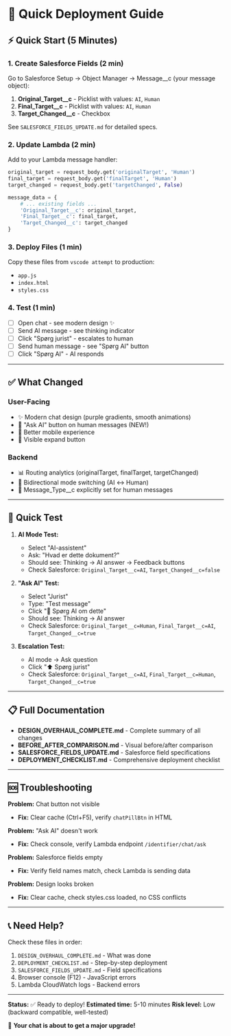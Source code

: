 # 🚀 Quick Deployment Guide

## ⚡ Quick Start (5 Minutes)

### 1. Create Salesforce Fields (2 min)
Go to Salesforce Setup → Object Manager → Message__c (your message object):

1. **Original_Target__c** - Picklist with values: `AI`, `Human`
2. **Final_Target__c** - Picklist with values: `AI`, `Human`
3. **Target_Changed__c** - Checkbox

See `SALESFORCE_FIELDS_UPDATE.md` for detailed specs.

### 2. Update Lambda (2 min)
Add to your Lambda message handler:
```python
original_target = request_body.get('originalTarget', 'Human')
final_target = request_body.get('finalTarget', 'Human')
target_changed = request_body.get('targetChanged', False)

message_data = {
    # ... existing fields ...
    'Original_Target__c': original_target,
    'Final_Target__c': final_target,
    'Target_Changed__c': target_changed
}
```

### 3. Deploy Files (1 min)
Copy these files from `vscode attempt` to production:
- `app.js`
- `index.html`
- `styles.css`

### 4. Test (1 min)
- [ ] Open chat - see modern design ✨
- [ ] Send AI message - see thinking indicator
- [ ] Click "Spørg jurist" - escalates to human
- [ ] Send human message - see "Spørg AI" button
- [ ] Click "Spørg AI" - AI responds

---

## ✅ What Changed

### User-Facing
- ✨ Modern chat design (purple gradients, smooth animations)
- 🤖 "Ask AI" button on human messages (NEW!)
- 📱 Better mobile experience
- 🎯 Visible expand button

### Backend
- 📊 Routing analytics (originalTarget, finalTarget, targetChanged)
- 🔄 Bidirectional mode switching (AI ↔ Human)
- 🎨 Message_Type__c explicitly set for human messages

---

## 🧪 Quick Test

1. **AI Mode Test:**
   - Select "AI-assistent"
   - Ask: "Hvad er dette dokument?"
   - Should see: Thinking → AI answer → Feedback buttons
   - Check Salesforce: `Original_Target__c=AI`, `Target_Changed__c=false`

2. **"Ask AI" Test:**
   - Select "Jurist"
   - Type: "Test message"
   - Click "🤖 Spørg AI om dette"
   - Should see: Thinking → AI answer
   - Check Salesforce: `Original_Target__c=Human`, `Final_Target__c=AI`, `Target_Changed__c=true`

3. **Escalation Test:**
   - AI mode → Ask question
   - Click "⬆️ Spørg jurist"
   - Check Salesforce: `Original_Target__c=AI`, `Final_Target__c=Human`, `Target_Changed__c=true`

---

## 📋 Full Documentation

- **DESIGN_OVERHAUL_COMPLETE.md** - Complete summary of all changes
- **BEFORE_AFTER_COMPARISON.md** - Visual before/after comparison
- **SALESFORCE_FIELDS_UPDATE.md** - Salesforce field specifications
- **DEPLOYMENT_CHECKLIST.md** - Comprehensive deployment checklist

---

## 🆘 Troubleshooting

**Problem:** Chat button not visible
- **Fix:** Clear cache (Ctrl+F5), verify `chatPillBtn` in HTML

**Problem:** "Ask AI" doesn't work
- **Fix:** Check console, verify Lambda endpoint `/identifier/chat/ask`

**Problem:** Salesforce fields empty
- **Fix:** Verify field names match, check Lambda is sending data

**Problem:** Design looks broken
- **Fix:** Clear cache, check styles.css loaded, no CSS conflicts

---

## 📞 Need Help?

Check these files in order:
1. `DESIGN_OVERHAUL_COMPLETE.md` - What was done
2. `DEPLOYMENT_CHECKLIST.md` - Step-by-step deployment
3. `SALESFORCE_FIELDS_UPDATE.md` - Field specifications
4. Browser console (F12) - JavaScript errors
5. Lambda CloudWatch logs - Backend errors

---

**Status:** ✅ Ready to deploy!
**Estimated time:** 5-10 minutes
**Risk level:** Low (backward compatible, well-tested)

🎉 **Your chat is about to get a major upgrade!**
